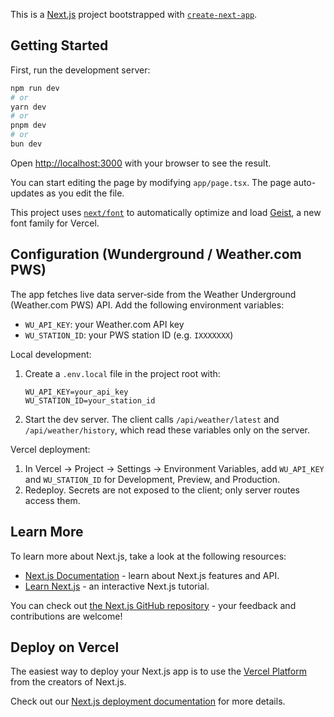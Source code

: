This is a [Next.js](https://nextjs.org) project bootstrapped with [`create-next-app`](https://nextjs.org/docs/app/api-reference/cli/create-next-app).

## Getting Started

First, run the development server:

```bash
npm run dev
# or
yarn dev
# or
pnpm dev
# or
bun dev
```

Open [http://localhost:3000](http://localhost:3000) with your browser to see the result.

You can start editing the page by modifying `app/page.tsx`. The page auto-updates as you edit the file.

This project uses [`next/font`](https://nextjs.org/docs/app/building-your-application/optimizing/fonts) to automatically optimize and load [Geist](https://vercel.com/font), a new font family for Vercel.

## Configuration (Wunderground / Weather.com PWS)

The app fetches live data server‑side from the Weather Underground (Weather.com PWS) API. Add the following environment variables:

- `WU_API_KEY`: your Weather.com API key
- `WU_STATION_ID`: your PWS station ID (e.g. `IXXXXXXX`)

Local development:

1. Create a `.env.local` file in the project root with:

   ```env
   WU_API_KEY=your_api_key
   WU_STATION_ID=your_station_id
   ```

2. Start the dev server. The client calls `/api/weather/latest` and `/api/weather/history`, which read these variables only on the server.

Vercel deployment:

1. In Vercel → Project → Settings → Environment Variables, add `WU_API_KEY` and `WU_STATION_ID` for Development, Preview, and Production.
2. Redeploy. Secrets are not exposed to the client; only server routes access them.

## Learn More

To learn more about Next.js, take a look at the following resources:

- [Next.js Documentation](https://nextjs.org/docs) - learn about Next.js features and API.
- [Learn Next.js](https://nextjs.org/learn) - an interactive Next.js tutorial.

You can check out [the Next.js GitHub repository](https://github.com/vercel/next.js) - your feedback and contributions are welcome!

## Deploy on Vercel

The easiest way to deploy your Next.js app is to use the [Vercel Platform](https://vercel.com/new?utm_medium=default-template&filter=next.js&utm_source=create-next-app&utm_campaign=create-next-app-readme) from the creators of Next.js.

Check out our [Next.js deployment documentation](https://nextjs.org/docs/app/building-your-application/deploying) for more details.
